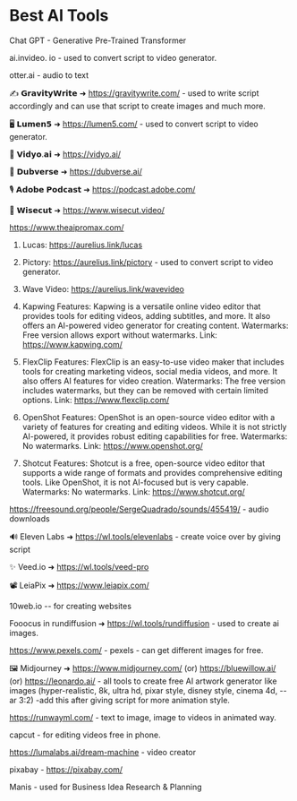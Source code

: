 # Best AI Tools

Chat GPT - Generative Pre-Trained Transformer

ai.invideo. io   - used to convert script to video generator.

otter.ai - audio to text

✍️ 𝗚𝗿𝗮𝘃𝗶𝘁𝘆𝗪𝗿𝗶𝘁𝗲 ➜ https://gravitywrite.com/  - used to write script accordingly and can use that script to create images and much more.

🖥️ 𝗟𝘂𝗺𝗲𝗻𝟱 ➜ https://lumen5.com/  - used to convert script to video generator.

📱 𝗩𝗶𝗱𝘆𝗼.𝗮𝗶 ➜ https://vidyo.ai/

🏮 𝗗𝘂𝗯𝘃𝗲𝗿𝘀𝗲 ➜ https://dubverse.ai/

🎙️ 𝗔𝗱𝗼𝗯𝗲 𝗣𝗼𝗱𝗰𝗮𝘀𝘁 ➜ https://podcast.adobe.com/

📔 𝗪𝗶𝘀𝗲𝗰𝘂𝘁 ➜ https://www.wisecut.video/

https://www.theaipromax.com/

1. Lucas: https://aurelius.link/lucas
   
3. Pictory: https://aurelius.link/pictory - used to convert script to video generator.
   
5. Wave Video: https://aurelius.link/wavevideo


1. Kapwing
Features: Kapwing is a versatile online video editor that provides tools for editing videos, adding subtitles, and more. It also offers an AI-powered video generator for creating content.
Watermarks: Free version allows export without watermarks.
Link: https://www.kapwing.com/


4. FlexClip
Features: FlexClip is an easy-to-use video maker that includes tools for creating marketing videos, social media videos, and more. It also offers AI features for video creation.
Watermarks: The free version includes watermarks, but they can be removed with certain limited options.
Link: https://www.flexclip.com/

6. OpenShot
Features: OpenShot is an open-source video editor with a variety of features for creating and editing videos. While it is not strictly AI-powered, it provides robust editing capabilities for free.
Watermarks: No watermarks.
Link: https://www.openshot.org/

8. Shotcut
Features: Shotcut is a free, open-source video editor that supports a wide range of formats and provides comprehensive editing tools. Like OpenShot, it is not AI-focused but is very capable.
Watermarks: No watermarks.
Link: https://www.shotcut.org/

https://freesound.org/people/SergeQuadrado/sounds/455419/  - audio downloads

🔊 Eleven Labs ➜ https://wl.tools/elevenlabs  - create voice over by giving script

✨ Veed.io ➜ https://wl.tools/veed-pro



📽️ LeiaPix ➜ https://www.leiapix.com/

10web.io -- for creating websites

Fooocus in rundiffusion ➜ https://wl.tools/rundiffusion  - used to create ai images.

https://www.pexels.com/  - pexels - can get different images for free.

🖼️ Midjourney ➜ https://www.midjourney.com/ (or) https://bluewillow.ai/  (or) https://leonardo.ai/ - all tools to create free AI artwork generator like images (hyper-realistic, 8k, ultra hd, pixar style, disney style, cinema 4d, --ar 3:2) -add this after giving script for more animation style.

https://runwayml.com/ - text to image, image to videos in animated way.

capcut - for editing videos free in phone.

https://lumalabs.ai/dream-machine - video creator

pixabay - https://pixabay.com/

Manis - used for Business Idea Research & Planning
